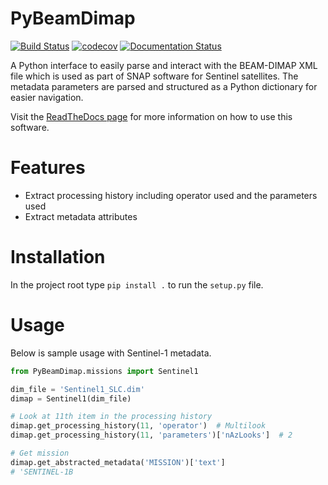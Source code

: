 # PyBeamDimap
[![Build Status](https://app.travis-ci.com/pbrotoisworo/py-beam-dimap.svg?branch=main)](https://app.travis-ci.com/pbrotoisworo/py-beam-dimap)
[![codecov](https://codecov.io/gh/pbrotoisworo/py-beam-dimap/branch/main/graph/badge.svg?token=3FB366IFP7)](https://codecov.io/gh/pbrotoisworo/py-beam-dimap)
[![Documentation Status](https://readthedocs.org/projects/py-beam-dimap/badge/?version=latest)](https://py-beam-dimap.readthedocs.io/en/latest/?badge=latest)

A Python interface to easily parse and interact with the BEAM-DIMAP XML file which is used as part of SNAP software for
Sentinel satellites. The metadata parameters are parsed and structured as a Python dictionary for easier navigation.

Visit the [ReadTheDocs page](https://py-beam-dimap.readthedocs.io/en/latest/index.html) for more information on how to 
use this software. 

# Features
* Extract processing history including operator used and the parameters used
* Extract metadata attributes

# Installation
In the project root type `pip install .` to run the `setup.py` file.

# Usage
Below is sample usage with Sentinel-1 metadata.
```py
from PyBeamDimap.missions import Sentinel1

dim_file = 'Sentinel1_SLC.dim'
dimap = Sentinel1(dim_file)

# Look at 11th item in the processing history
dimap.get_processing_history(11, 'operator')  # Multilook
dimap.get_processing_history(11, 'parameters')['nAzLooks']  # 2

# Get mission
dimap.get_abstracted_metadata('MISSION')['text']
# 'SENTINEL-1B
```